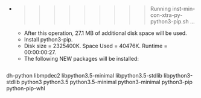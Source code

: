 * >>>>>>>>> Running inst-min-con-xtra-py-python3-pip.sh ...
  * After this operation, 27.1 MB of additional disk space will be used.
  * Install python3-pip.
  * Disk size = 2325400K. Space Used = 40476K. Runtime = 00:00:00:27.
  * The following NEW packages will be installed:
  ```bash
dh-python libmpdec2 libpython3.5-minimal libpython3.5-stdlib libpython3-stdlib
python3 python3.5 python3.5-minimal python3-minimal python3-pip
python-pip-whl
  ```
